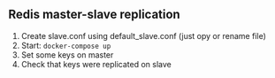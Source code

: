 ## Redis master-slave replication

1. Create slave.conf using default_slave.conf (just opy or rename file)
2. Start: `docker-compose up`
3. Set some keys on master
4. Check that keys were replicated on slave
